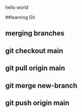 hello world

##learning Git

## merging branches
## git checkout main
## git pull origin main
## git merge new-branch
## git push origin main
